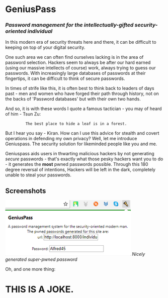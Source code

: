 # GeniusPass 
### _Password management for the intellectually-gifted security-oriented individual_

In this modern era of security threats here and there, it can be difficult to keeping on top of your digital security.

One such area we can often find ourselves lacking is in the area of password selection. Hackers seem to always be after our hard earned (using our massive intellects of course) work, always trying to guess our passwords. With increasingly large databases of passwords at their fingertips, it can be difficult to think of secure passwords.

In times of strife like this, it is often best to think back to leaders of days past - men and women who have forged their path through history, not on the backs of 'Password databases' but with their own two hands. 

And so, it is with these words I quote a famous tactician - you may of heard of him - Tsun Zu:

             The best place to hide a leaf is in a forest.

But I hear you say - Kiran. How can I use this advice for stealth and covert operations in defending my own privacy? Well, let me introduce Geniuspass. The security solution for likeminded people like you and me.

Geniuspass aids users in thwarting malicious hackers by not generating *secure* passwords - that's exactly what those pesky hackers want you to do - it generates the **most** pwned passwords possible. 
Through this 180 degree reversal of intentions, Hackers will be left in the dark, completely unable to steal your passwords.


## Screenshots
![Screen1](https://raw.githubusercontent.com/Gopiandcode/genius-pass/master/example.png)
_Nicely generated super-pwned password_













Oh, and one more thing:
# THIS IS A JOKE.
